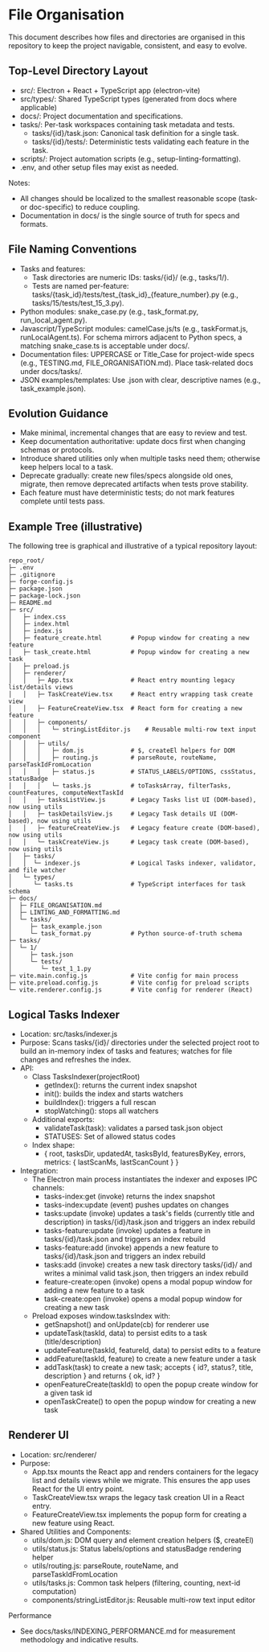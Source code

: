 # File Organisation

This document describes how files and directories are organised in this repository to keep the project navigable, consistent, and easy to evolve.

## Top-Level Directory Layout
- src/: Electron + React + TypeScript app (electron-vite)
- src/types/: Shared TypeScript types (generated from docs where applicable)
- docs/: Project documentation and specifications.
- tasks/: Per-task workspaces containing task metadata and tests.
  - tasks/{id}/task.json: Canonical task definition for a single task.
  - tasks/{id}/tests/: Deterministic tests validating each feature in the task.
- scripts/: Project automation scripts (e.g., setup-linting-formatting).
- .env, and other setup files may exist as needed.

Notes:
- All changes should be localized to the smallest reasonable scope (task- or doc-specific) to reduce coupling.
- Documentation in docs/ is the single source of truth for specs and formats.

## File Naming Conventions
- Tasks and features:
  - Task directories are numeric IDs: tasks/{id}/ (e.g., tasks/1/).
  - Tests are named per-feature: tasks/{task_id}/tests/test_{task_id}_{feature_number}.py (e.g., tasks/15/tests/test_15_3.py).
- Python modules: snake_case.py (e.g., task_format.py, run_local_agent.py).
- Javascript/TypeScript modules: camelCase.js/ts (e.g., taskFormat.js, runLocalAgent.ts). For schema mirrors adjacent to Python specs, a matching snake_case.ts is acceptable under docs/.
- Documentation files: UPPERCASE or Title_Case for project-wide specs (e.g., TESTING.md, FILE_ORGANISATION.md). Place task-related docs under docs/tasks/.
- JSON examples/templates: Use .json with clear, descriptive names (e.g., task_example.json).

## Evolution Guidance
- Make minimal, incremental changes that are easy to review and test.
- Keep documentation authoritative: update docs first when changing schemas or protocols.
- Introduce shared utilities only when multiple tasks need them; otherwise keep helpers local to a task.
- Deprecate gradually: create new files/specs alongside old ones, migrate, then remove deprecated artifacts when tests prove stability.
- Each feature must have deterministic tests; do not mark features complete until tests pass.

## Example Tree (illustrative)
The following tree is graphical and illustrative of a typical repository layout:

```
repo_root/
├─ .env
├─ .gitignore
├─ forge-config.js
├─ package.json
├─ package-lock.json
├─ README.md
├─ src/
│   ├─ index.css
│   ├─ index.html
│   ├─ index.js
│   ├─ feature_create.html        # Popup window for creating a new feature
│   ├─ task_create.html           # Popup window for creating a new task
│   ├─ preload.js
│   ├─ renderer/
│   │   ├─ App.tsx                # React entry mounting legacy list/details views
│   │   ├─ TaskCreateView.tsx     # React entry wrapping task create view
│   │   ├─ FeatureCreateView.tsx  # React form for creating a new feature
│   │   ├─ components/
│   │   │   └─ stringListEditor.js    # Reusable multi-row text input component
│   │   ├─ utils/
│   │   │   ├─ dom.js             # $, createEl helpers for DOM
│   │   │   ├─ routing.js         # parseRoute, routeName, parseTaskIdFromLocation
│   │   │   ├─ status.js          # STATUS_LABELS/OPTIONS, cssStatus, statusBadge
│   │   │   └─ tasks.js           # toTasksArray, filterTasks, countFeatures, computeNextTaskId
│   │   ├─ tasksListView.js       # Legacy Tasks list UI (DOM-based), now using utils
│   │   ├─ taskDetailsView.js     # Legacy Task details UI (DOM-based), now using utils
│   │   ├─ featureCreateView.js   # Legacy feature create (DOM-based), now using utils
│   │   └─ taskCreateView.js      # Legacy task create (DOM-based), now using utils
│   ├─ tasks/
│   │  └─ indexer.js              # Logical Tasks indexer, validator, and file watcher
│   └─ types/
│      └─ tasks.ts                # TypeScript interfaces for task schema
├─ docs/
│  ├─ FILE_ORGANISATION.md
│  ├─ LINTING_AND_FORMATTING.md
│  └─ tasks/
│     ├─ task_example.json
│     └─ task_format.py           # Python source-of-truth schema
├─ tasks/
│  └─ 1/
│     ├─ task.json
│     └─ tests/
│        └─ test_1_1.py
├─ vite.main.config.js            # Vite config for main process
├─ vite.preload.config.js         # Vite config for preload scripts
└─ vite.renderer.config.js        # Vite config for renderer (React)
```

## Logical Tasks Indexer
- Location: src/tasks/indexer.js
- Purpose: Scans tasks/{id}/ directories under the selected project root to build an in-memory index of tasks and features; watches for file changes and refreshes the index.
- API:
  - Class TasksIndexer(projectRoot)
    - getIndex(): returns the current index snapshot
    - init(): builds the index and starts watchers
    - buildIndex(): triggers a full rescan
    - stopWatching(): stops all watchers
  - Additional exports:
    - validateTask(task): validates a parsed task.json object
    - STATUSES: Set of allowed status codes
  - Index shape:
    - { root, tasksDir, updatedAt, tasksById, featuresByKey, errors, metrics: { lastScanMs, lastScanCount } }
- Integration:
  - The Electron main process instantiates the indexer and exposes IPC channels:
    - tasks-index:get (invoke) returns the index snapshot
    - tasks-index:update (event) pushes updates on changes
    - tasks:update (invoke) updates a task's fields (currently title and description) in tasks/{id}/task.json and triggers an index rebuild
    - tasks-feature:update (invoke) updates a feature in tasks/{id}/task.json and triggers an index rebuild
    - tasks-feature:add (invoke) appends a new feature to tasks/{id}/task.json and triggers an index rebuild
    - tasks:add (invoke) creates a new task directory tasks/{id}/ and writes a minimal valid task.json, then triggers an index rebuild
    - feature-create:open (invoke) opens a modal popup window for adding a new feature to a task
    - task-create:open (invoke) opens a modal popup window for creating a new task
  - Preload exposes window.tasksIndex with:
    - getSnapshot() and onUpdate(cb) for renderer use
    - updateTask(taskId, data) to persist edits to a task (title/description)
    - updateFeature(taskId, featureId, data) to persist edits to a feature
    - addFeature(taskId, feature) to create a new feature under a task
    - addTask(task) to create a new task; accepts { id?, status?, title, description } and returns { ok, id? }
    - openFeatureCreate(taskId) to open the popup create window for a given task id
    - openTaskCreate() to open the popup window for creating a new task

## Renderer UI
- Location: src/renderer/
- Purpose:
  - App.tsx mounts the React app and renders containers for the legacy list and details views while we migrate. This ensures the app uses React for the UI entry point.
  - TaskCreateView.tsx wraps the legacy task creation UI in a React entry.
  - FeatureCreateView.tsx implements the popup form for creating a new feature using React.
- Shared Utilities and Components:
  - utils/dom.js: DOM query and element creation helpers ($, createEl)
  - utils/status.js: Status labels/options and statusBadge rendering helper
  - utils/routing.js: parseRoute, routeName, and parseTaskIdFromLocation
  - utils/tasks.js: Common task helpers (filtering, counting, next-id computation)
  - components/stringListEditor.js: Reusable multi-row text input editor

Performance
- See docs/tasks/INDEXING_PERFORMANCE.md for measurement methodology and indicative results.
